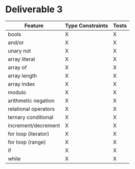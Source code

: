 # Deliverable 3
| Feature              | Type Constraints | Tests |
|----------------------|------------------|-------|
| bools                |                 X|      X|
| and/or               |                 X|      X|
| unary not            |                 X|      X|
| array literal        |                 X|      X|
| array of             |                 X|      X|
| array length         |                 X|      X|
| array index          |                 X|      X|
| modulo               |                 X|      X|
| arithmetic negation  |                 X|      X|
| relational operators |                 X|      X|
| ternary conditional  |                 X|      X|
| increment/decrement  |                 X|      X|
| for loop (iterator)  |                 X|      X|
| for loop (range)     |                 X|      X|
| if                   |                 X|      X|
| while                |                 X|      X|